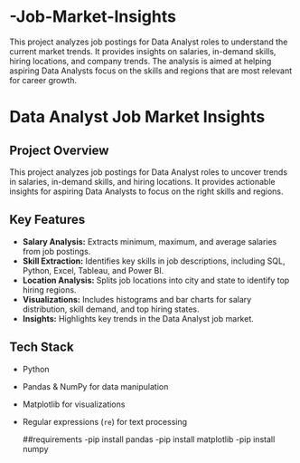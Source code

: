 # -Job-Market-Insights
This project analyzes job postings for Data Analyst roles to understand the current market trends. It provides insights on salaries, in-demand skills, hiring locations, and company trends. The analysis is aimed at helping aspiring Data Analysts focus on the skills and regions that are most relevant for career growth.

# Data Analyst Job Market Insights

## Project Overview
This project analyzes job postings for Data Analyst roles to uncover trends in salaries, in-demand skills, and hiring locations. It provides actionable insights for aspiring Data Analysts to focus on the right skills and regions.

## Key Features
- **Salary Analysis:** Extracts minimum, maximum, and average salaries from job postings.
- **Skill Extraction:** Identifies key skills in job descriptions, including SQL, Python, Excel, Tableau, and Power BI.
- **Location Analysis:** Splits job locations into city and state to identify top hiring regions.
- **Visualizations:** Includes histograms and bar charts for salary distribution, skill demand, and top hiring states.
- **Insights:** Highlights key trends in the Data Analyst job market.

## Tech Stack
- Python  
- Pandas & NumPy for data manipulation  
- Matplotlib for visualizations  
- Regular expressions (`re`) for text processing

  ##requirements
  -pip install pandas
  -pip install matplotlib
  -pip install numpy



